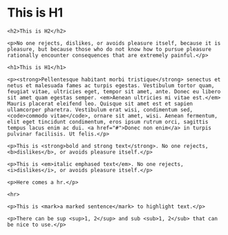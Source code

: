 <div class="column-a">
    <h1>This is H1</h1>

    <h2>This is H2</h2>

    <p>No one rejects, dislikes, or avoids pleasure itself, because it is pleasure, but because those who do not know how to pursue pleasure rationally encounter consequences that are extremely painful.</p>

    <h1>This is H1</h1>

    <p><strong>Pellentesque habitant morbi tristique</strong> senectus et netus et malesuada fames ac turpis egestas. Vestibulum tortor quam, feugiat vitae, ultricies eget, tempor sit amet, ante. Donec eu libero sit amet quam egestas semper. <em>Aenean ultricies mi vitae est.</em> Mauris placerat eleifend leo. Quisque sit amet est et sapien ullamcorper pharetra. Vestibulum erat wisi, condimentum sed, <code>commodo vitae</code>, ornare sit amet, wisi. Aenean fermentum, elit eget tincidunt condimentum, eros ipsum rutrum orci, sagittis tempus lacus enim ac dui. <a href="#">Donec non enim</a> in turpis pulvinar facilisis. Ut felis.</p>

    <p>This is <strong>bold and strong text</strong>. No one rejects, <b>dislikes</b>, or avoids pleasure itself.</p>

    <p>This is <em>italic emphased text</em>. No one rejects, <i>dislikes</i>, or avoids pleasure itself.</p>

    <p>Here comes a hr.</p>

    <hr>

    <p>This is <mark>a marked sentence</mark> to highlight text.</p>

    <p>There can be sup <sup>1, 2</sup> and sub <sub>1, 2</sub> that can be nice to use.</p>

</div>
